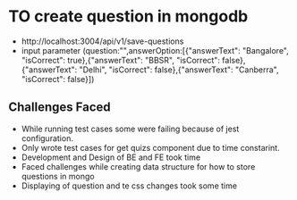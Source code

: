# TO create question in mongodb
- http://localhost:3004/api/v1/save-questions
- input parameter (question:"",answerOption:[{"answerText": "Bangalore", "isCorrect": true},{"answerText": "BBSR", "isCorrect": false},{"answerText": "Delhi", "isCorrect": false},{"answerText": "Canberra", "isCorrect": false}])

## Challenges Faced
- While running test cases some were failing because of jest configuration.
- Only wrote test cases for get quizs component due to time constarint.
- Development and Design of BE and FE took time
- Faced challenges while creating data structure for how to store questions in mongo
- Displaying of question and te css changes took some time

 